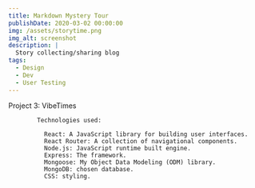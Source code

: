 ```yaml
---
title: Markdown Mystery Tour
publishDate: 2020-03-02 00:00:00
img: /assets/storytime.png
img_alt: screenshot
description: |
  Story collecting/sharing blog
tags:
  - Design
  - Dev
  - User Testing
---
```



Project 3: VibeTimes
            
            Technologies used:
           
              React: A JavaScript library for building user interfaces.
              React Router: A collection of navigational components.
              Node.js: JavaScript runtime built engine.
              Express: The framework.
              Mongoose: My Object Data Modeling (ODM) library.
              MongoDB: chosen database.
              CSS: styling.
            
